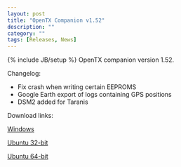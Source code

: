 ```yaml
---
layout: post
title: "OpenTX Companion v1.52"
description: ""
category: ""
tags: [Releases, News]
---
```

{% include JB/setup %}
OpenTX companion version 1.52.

Changelog:

<ul>
<li>Fix crash when writing certain EEPROMS</li>
<li>Google Earth export of logs containing GPS positions</li>
<li>DSM2 added for Taranis</li>
</ul>

Download links:

[Windows](https://companion9x.googlecode.com/files/companion9xInstall_v1.52.exe)

[Ubuntu 32-bit](https://companion9x.googlecode.com/files/companion9x_1.52_i386.deb)

[Ubuntu 64-bit](https://companion9x.googlecode.com/files/companion9x_1.52_amd64.deb)

